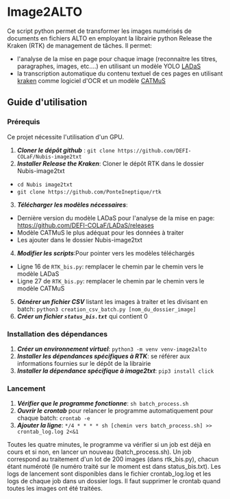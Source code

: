 # Image2ALTO

Ce script python permet de transformer les images numérisés de documents en fichiers ALTO en employant la librairie python Release the Kraken (RTK) de management de tâches. Il permet:

- l'analyse de la mise en page pour chaque image (reconnaitre les titres, paragraphes, images, etc....) en utilisant un modèle YOLO [LADaS](https://github.com/DEFI-COLaF/LADaS)
- la transcription automatique du contenu textuel de ces pages en utilisant [kraken](https://kraken.re/) comme logiciel d'OCR et un modèle [CATMuS](https://zenodo.org/records/10592716)

## Guide d'utilisation

### Prérequis

Ce projet nécessite l'utilisation d'un GPU.

1. ***Cloner le dépôt github*** :  ```git clone https://github.com/DEFI-COLaF/Nubis-image2txt```
2. ***Installer Release the Kraken***: Cloner le dépôt RTK dans le dossier Nubis-image2txt
  - ```cd Nubis image2txt```
  - ```git clone https://github.com/PonteIneptique/rtk```
3. ***Télécharger les modèles nécessaires***:
- Dernière version du modèle LADaS pour l'analyse de la mise en page: https://github.com/DEFI-COLaF/LADaS/releases
- Modèle CATMuS le plus adéquat pour les données à traiter
- Les ajouter dans le dossier Nubis-image2txt
4. ***Modifier les scripts***:Pour pointer vers les modèles téléchargés
- Ligne 16 de ```RTK_bis.py```: remplacer le chemin par le chemin vers le modèle LADaS
- Ligne 27 de ```RTK_bis.py```: remplacer le chemin par le chemin vers le modèle CATMuS
5. ***Générer un fichier CSV*** listant les images à traiter et les divisant en batch:
   ```python3 creation_csv_batch.py [nom_du_dossier_image]```
6. ***Créer un fichier ```status_bis.txt```*** qui contient 0

### Installation des dépendances
1. ***Créer un environnement virtuel***: ```python3 -m venv venv-image2alto```
2. ***Installer les dépendances spécifiques à RTK***: se référer aux informations fournies sur le dépôt de la librairie 
3. ***Installer la dépendance spécifique à image2txt***: ```pip3 install click```

### Lancement
1. ***Vérifier que le programme fonctionne***: ```sh batch_process.sh```
2. ***Ouvrir le crontab*** pour relancer le programme automatiquement pour chaque batch:
   ```crontab -e```
3. ***Ajouter la ligne***:
   ```*/4 * * * * sh [chemin vers batch_process.sh] >> crontab_log.log 2<&1```
   
Toutes les quatre minutes, le programme va vérifier si un job est déjà en cours et si non, en lancer un nouveau (batch_process.sh). Un job correspond au traitement d'un lot de 200 images (dans rtk_bis.py), chacun étant numéroté (le numéro traité sur le moment est dans status_bis.txt). Les logs de lancement sont disponibles dans le fichier crontab_log.log et les logs de chaque job dans un dossier logs. Il faut supprimer le crontab quand toutes les images ont été traitées.

   
